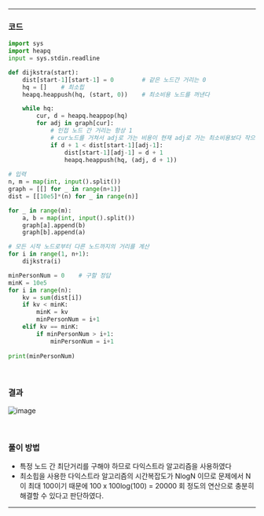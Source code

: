 ___
### 코드
```python
import sys
import heapq
input = sys.stdin.readline

def dijkstra(start):
    dist[start-1][start-1] = 0        # 같은 노드간 거리는 0
    hq = []    # 최소힙
    heapq.heappush(hq, (start, 0))    # 최소비용 노드를 꺼낸다

    while hq:
        cur, d = heapq.heappop(hq)
        for adj in graph[cur]:
            # 인접 노드 간 거리는 항상 1
            # cur노드를 거쳐서 adj로 가는 비용이 현재 adj로 가는 최소비용보다 작으면 갱신
            if d + 1 < dist[start-1][adj-1]:
                dist[start-1][adj-1] = d + 1
                heapq.heappush(hq, (adj, d + 1))
                
# 입력
n, m = map(int, input().split())
graph = [[] for _ in range(n+1)]
dist = [[10e5]*(n) for _ in range(n)]

for _ in range(m):
    a, b = map(int, input().split())
    graph[a].append(b)
    graph[b].append(a)

# 모든 시작 노드로부터 다른 노드까지의 거리를 계산
for i in range(1, n+1):
    dijkstra(i)

minPersonNum = 0    # 구할 정답
minK = 10e5
for i in range(n):
    kv = sum(dist[i])
    if kv < minK:
        minK = kv
        minPersonNum = i+1
    elif kv == minK:
        if minPersonNum > i+1:
            minPersonNum = i+1
            
print(minPersonNum)
```
<br>

### 결과
![image](https://user-images.githubusercontent.com/50696567/196628211-1917dc3e-f089-4733-ad6f-6b3fd82a4fd1.png)

<br>

### 풀이 방법
- 특정 노드 간 최단거리를 구해야 하므로 다익스트라 알고리즘을 사용하였다
- 최소힙을 사용한 다익스트라 알고리즘의 시간복잡도가 NlogN 이므로 문제에서 N이 최대 100이기 때문에 100 x 100log(100) = 20000 회 정도의 연산으로 충분히 해결할 수 있다고 판단하였다.
___
